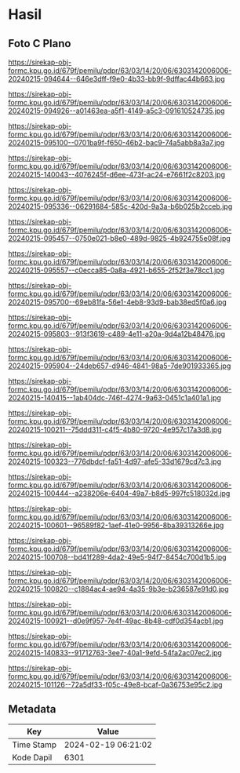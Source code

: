 # Hasil

## Foto C Plano

https://sirekap-obj-formc.kpu.go.id/679f/pemilu/pdpr/63/03/14/20/06/6303142006006-20240215-094644--646e3dff-f9e0-4b33-bb9f-9dffac44b663.jpg

https://sirekap-obj-formc.kpu.go.id/679f/pemilu/pdpr/63/03/14/20/06/6303142006006-20240215-094926--a01463ea-a5f1-4149-a5c3-091610524735.jpg

https://sirekap-obj-formc.kpu.go.id/679f/pemilu/pdpr/63/03/14/20/06/6303142006006-20240215-095100--0701ba9f-f650-46b2-bac9-74a5abb8a3a7.jpg

https://sirekap-obj-formc.kpu.go.id/679f/pemilu/pdpr/63/03/14/20/06/6303142006006-20240215-140043--4076245f-d6ee-473f-ac24-e7661f2c8203.jpg

https://sirekap-obj-formc.kpu.go.id/679f/pemilu/pdpr/63/03/14/20/06/6303142006006-20240215-095336--06291684-585c-420d-9a3a-b6b025b2cceb.jpg

https://sirekap-obj-formc.kpu.go.id/679f/pemilu/pdpr/63/03/14/20/06/6303142006006-20240215-095457--0750e021-b8e0-489d-9825-4b924755e08f.jpg

https://sirekap-obj-formc.kpu.go.id/679f/pemilu/pdpr/63/03/14/20/06/6303142006006-20240215-095557--c0ecca85-0a8a-4921-b655-2f52f3e78cc1.jpg

https://sirekap-obj-formc.kpu.go.id/679f/pemilu/pdpr/63/03/14/20/06/6303142006006-20240215-095700--69eb81fa-56e1-4eb8-93d9-bab38ed5f0a6.jpg

https://sirekap-obj-formc.kpu.go.id/679f/pemilu/pdpr/63/03/14/20/06/6303142006006-20240215-095803--913f3619-c489-4e11-a20a-9d4a12b48476.jpg

https://sirekap-obj-formc.kpu.go.id/679f/pemilu/pdpr/63/03/14/20/06/6303142006006-20240215-095904--24deb657-d946-4841-98a5-7de901933365.jpg

https://sirekap-obj-formc.kpu.go.id/679f/pemilu/pdpr/63/03/14/20/06/6303142006006-20240215-140415--1ab404dc-746f-4274-9a63-0451c1a401a1.jpg

https://sirekap-obj-formc.kpu.go.id/679f/pemilu/pdpr/63/03/14/20/06/6303142006006-20240215-100211--75ddd311-c4f5-4b80-9720-4e957c17a3d8.jpg

https://sirekap-obj-formc.kpu.go.id/679f/pemilu/pdpr/63/03/14/20/06/6303142006006-20240215-100323--776dbdcf-fa51-4d97-afe5-33d1679cd7c3.jpg

https://sirekap-obj-formc.kpu.go.id/679f/pemilu/pdpr/63/03/14/20/06/6303142006006-20240215-100444--a238206e-6404-49a7-b8d5-997fc518032d.jpg

https://sirekap-obj-formc.kpu.go.id/679f/pemilu/pdpr/63/03/14/20/06/6303142006006-20240215-100601--96589f82-1aef-41e0-9956-8ba39313266e.jpg

https://sirekap-obj-formc.kpu.go.id/679f/pemilu/pdpr/63/03/14/20/06/6303142006006-20240215-100708--bd41f289-4da2-49e5-94f7-8454c700d1b5.jpg

https://sirekap-obj-formc.kpu.go.id/679f/pemilu/pdpr/63/03/14/20/06/6303142006006-20240215-100820--c1884ac4-ae94-4a35-9b3e-b236587e91d0.jpg

https://sirekap-obj-formc.kpu.go.id/679f/pemilu/pdpr/63/03/14/20/06/6303142006006-20240215-100921--d0e9f957-7e4f-49ac-8b48-cdf0d354acb1.jpg

https://sirekap-obj-formc.kpu.go.id/679f/pemilu/pdpr/63/03/14/20/06/6303142006006-20240215-140833--91712763-3ee7-40a1-9efd-54fa2ac07ec2.jpg

https://sirekap-obj-formc.kpu.go.id/679f/pemilu/pdpr/63/03/14/20/06/6303142006006-20240215-101126--72a5df33-f05c-49e8-bcaf-0a36753e95c2.jpg


## Metadata

| Key        | Value               |
| ---------- | ------------------- |
| Time Stamp | 2024-02-19 06:21:02 |
| Kode Dapil | 6301                |



